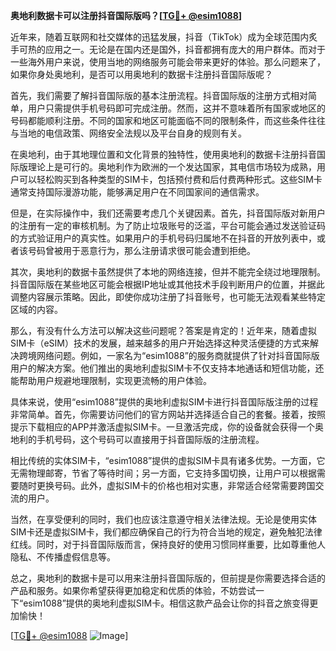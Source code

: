 **奥地利数据卡可以注册抖音国际版吗？[[TG💪+ @esim1088](https://t.me/s/esim1088)]**

近年来，随着互联网和社交媒体的迅猛发展，抖音（TikTok）成为全球范围内炙手可热的应用之一。无论是在国内还是国外，抖音都拥有庞大的用户群体。而对于一些海外用户来说，使用当地的网络服务可能会带来更好的体验。那么问题来了，如果你身处奥地利，是否可以用奥地利的数据卡注册抖音国际版呢？

首先，我们需要了解抖音国际版的基本注册流程。抖音国际版的注册方式相对简单，用户只需提供手机号码即可完成注册。然而，这并不意味着所有国家或地区的号码都能顺利注册。不同的国家和地区可能面临不同的限制条件，而这些条件往往与当地的电信政策、网络安全法规以及平台自身的规则有关。

在奥地利，由于其地理位置和文化背景的独特性，使用奥地利的数据卡注册抖音国际版理论上是可行的。奥地利作为欧洲的一个发达国家，其电信市场较为成熟，用户可以轻松购买到各种类型的SIM卡，包括预付费和后付费两种形式。这些SIM卡通常支持国际漫游功能，能够满足用户在不同国家间的通信需求。

但是，在实际操作中，我们还需要考虑几个关键因素。首先，抖音国际版对新用户的注册有一定的审核机制。为了防止垃圾账号的泛滥，平台可能会通过发送验证码的方式验证用户的真实性。如果用户的手机号码归属地不在抖音的开放列表中，或者该号码曾被用于恶意行为，那么注册请求很可能会遭到拒绝。

其次，奥地利的数据卡虽然提供了本地的网络连接，但并不能完全绕过地理限制。抖音国际版在某些地区可能会根据IP地址或其他技术手段判断用户的位置，并据此调整内容展示策略。因此，即使你成功注册了抖音账号，也可能无法观看某些特定区域的内容。

那么，有没有什么方法可以解决这些问题呢？答案是肯定的！近年来，随着虚拟SIM卡（eSIM）技术的发展，越来越多的用户开始选择这种灵活便捷的方式来解决跨境网络问题。例如，一家名为“esim1088”的服务商就提供了针对抖音国际版用户的解决方案。他们推出的奥地利虚拟SIM卡不仅支持本地通话和短信功能，还能帮助用户规避地理限制，实现更流畅的用户体验。

具体来说，使用“esim1088”提供的奥地利虚拟SIM卡进行抖音国际版注册的过程非常简单。首先，你需要访问他们的官方网站并选择适合自己的套餐。接着，按照提示下载相应的APP并激活虚拟SIM卡。一旦激活完成，你的设备就会获得一个奥地利的手机号码，这个号码可以直接用于抖音国际版的注册流程。

相比传统的实体SIM卡，“esim1088”提供的虚拟SIM卡具有诸多优势。一方面，它无需物理邮寄，节省了等待时间；另一方面，它支持多国切换，让用户可以根据需要随时更换号码。此外，虚拟SIM卡的价格也相对实惠，非常适合经常需要跨国交流的用户。

当然，在享受便利的同时，我们也应该注意遵守相关法律法规。无论是使用实体SIM卡还是虚拟SIM卡，我们都应确保自己的行为符合当地的规定，避免触犯法律红线。同时，对于抖音国际版而言，保持良好的使用习惯同样重要，比如尊重他人隐私、不传播虚假信息等。

总之，奥地利的数据卡是可以用来注册抖音国际版的，但前提是你需要选择合适的产品和服务。如果你希望获得更加稳定和优质的体验，不妨尝试一下“esim1088”提供的奥地利虚拟SIM卡。相信这款产品会让你的抖音之旅变得更加愉快！

[[TG💪+ @esim1088](https://t.me/s/esim1088) ![Image](https://i.postimg.cc/4NQfJmqS/Snipaste-2025-05-13-00-14-12.png)]